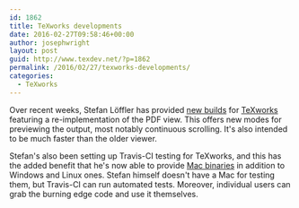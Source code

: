 ```yaml
---
id: 1862
title: TeXworks developments
date: 2016-02-27T09:58:46+00:00
author: josephwright
layout: post
guid: http://www.texdev.net/?p=1862
permalink: /2016/02/27/texworks-developments/
categories:
  - TeXworks
---
```

Over recent weeks, Stefan Löffler has provided [new builds](https://drive.google.com/folderview?id=0B5iVT8Q7W44pNDlQVm9uRGpEWHc&amp;tid=0B5iVT8Q7W44pMkNLblFjUzdQUVE) for [TeXworks](https://www.tug.org/texworks/)
featuring a re-implementation of the PDF view. This offers
new modes for previewing the output, most notably continuous scrolling.
It's also intended to be much faster than the older viewer.

Stefan's also been setting up Travis-CI testing for TeXworks, and this
has the added benefit that he's now able to provide [Mac binaries](https://bintray.com/stloeffler/generic/Latest-TeXworks-Mac/_latestVersion) in addition
to Windows and Linux ones. Stefan himself doesn't have a Mac for testing
them, but Travis-CI can run automated tests. Moreover, individual users
can grab the burning edge code and use it themselves.
